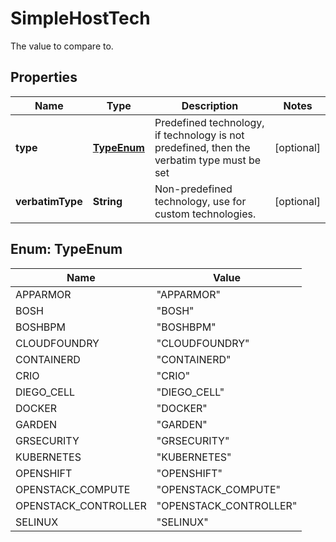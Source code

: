 

# SimpleHostTech

The value to compare to.

## Properties

| Name | Type | Description | Notes |
|------------ | ------------- | ------------- | -------------|
|**type** | [**TypeEnum**](#TypeEnum) | Predefined technology, if technology is not predefined, then the verbatim type must be set |  [optional] |
|**verbatimType** | **String** | Non-predefined technology, use for custom technologies. |  [optional] |



## Enum: TypeEnum

| Name | Value |
|---- | -----|
| APPARMOR | &quot;APPARMOR&quot; |
| BOSH | &quot;BOSH&quot; |
| BOSHBPM | &quot;BOSHBPM&quot; |
| CLOUDFOUNDRY | &quot;CLOUDFOUNDRY&quot; |
| CONTAINERD | &quot;CONTAINERD&quot; |
| CRIO | &quot;CRIO&quot; |
| DIEGO_CELL | &quot;DIEGO_CELL&quot; |
| DOCKER | &quot;DOCKER&quot; |
| GARDEN | &quot;GARDEN&quot; |
| GRSECURITY | &quot;GRSECURITY&quot; |
| KUBERNETES | &quot;KUBERNETES&quot; |
| OPENSHIFT | &quot;OPENSHIFT&quot; |
| OPENSTACK_COMPUTE | &quot;OPENSTACK_COMPUTE&quot; |
| OPENSTACK_CONTROLLER | &quot;OPENSTACK_CONTROLLER&quot; |
| SELINUX | &quot;SELINUX&quot; |



